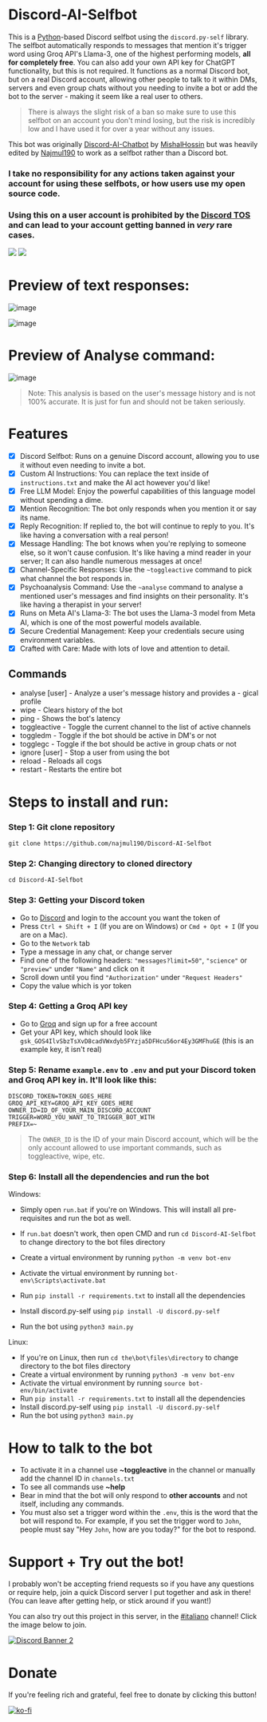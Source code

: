 # Discord-AI-Selfbot

This is a [Python](https://www.python.org)-based Discord selfbot using the `discord.py-self` library. The selfbot automatically responds to messages that mention it's trigger word using Groq API's Llama-3, one of the highest performing models, **all for completely free**. You can also add your own API key for ChatGPT functionality, but this is not required. It functions as a normal Discord bot, but on a real Discord account, allowing other people to talk to it within DMs, servers and even group chats without you needing to invite a bot or add the bot to the server - making it seem like a real user to others.

> There is always the slight risk of a ban so make sure to use this selfbot on an account you don't mind losing, but the risk is incredibly low and I have used it for over a year without any issues.

This bot was originally [Discord-AI-Chatbot](https://github.com/mishalhossin/Discord-AI-Chatbot) by [MishalHossin](https://github.com/mishalhossin/) but was heavily edited by [Najmul190](https://github.com/najmul190) to work as a selfbot rather than a Discord bot.

### <strong> I take no responsibility for any actions taken against your account for using these selfbots, or how users use my open source code.</strong>

### <strong>Using this on a user account is prohibited by the [Discord TOS](https://discord.com/terms) and can lead to your account getting banned in _very_ rare cases.</strong>

<p float="left">
  <img style="vertical-align: top;" src="https://discord.c99.nl/widget/theme-4/451627446941515817.png"/>
  <img src="https://lanyard.cnrad.dev/api/1025245410224263258?theme=dark&bg=171515&borderRadius=5px&animated=true&idleMessage=15%20year%20old%20solo%20dev" al/> 
</p>

# Preview of text responses:

![image](https://cdn.discordapp.com/attachments/1241152501336772709/1267566207247188079/image.png?ex=66a94086&is=66a7ef06&hm=11cac192c2a18be7c3154a6154e841c6adffb64ff577a3f78e961b3055f00b50&)

![image](https://cdn.discordapp.com/attachments/1241152501336772709/1267566298200543232/image.png?ex=66b4755b&is=66b323db&hm=4d22621aae21c8c55f27dd498119402128605cd0986940c8c6f1d2bf3caf548e&)

# Preview of Analyse command:

![image](https://cdn.discordapp.com/attachments/1241152501336772709/1267572436925284414/image.png?ex=66b47b13&is=66b32993&hm=a960cc4b4bad7e56178acaf3ed2e7c9b1a0effdae52a9bf1285a543d128e3175&)

> Note: This analysis is based on the user's message history and is not 100% accurate. It is just for fun and should not be taken seriously.

# Features

-   [x] Discord Selfbot: Runs on a genuine Discord account, allowing you to use it without even needing to invite a bot.
-   [x] Custom AI Instructions: You can replace the text inside of `instructions.txt` and make the AI act however you'd like!
-   [x] Free LLM Model: Enjoy the powerful capabilities of this language model without spending a dime.
-   [x] Mention Recognition: The bot only responds when you mention it or say its name.
-   [x] Reply Recognition: If replied to, the bot will continue to reply to you. It's like having a conversation with a real person!
-   [x] Message Handling: The bot knows when you're replying to someone else, so it won't cause confusion. It's like having a mind reader in your server; It can also handle numerous messages at once!
-   [x] Channel-Specific Responses: Use the `~toggleactive` command to pick what channel the bot responds in.
-   [x] Psychoanalysis Command: Use the `~analyse` command to analyse a mentioned user's messages and find insights on their personality. It's like having a therapist in your server!
-   [x] Runs on Meta AI's Llama-3: The bot uses the Llama-3 model from Meta AI, which is one of the most powerful models available.
-   [x] Secure Credential Management: Keep your credentials secure using environment variables.
-   [x] Crafted with Care: Made with lots of love and attention to detail.

## Commands

-   analyse [user] - Analyze a user's message history and provides a - gical profile
-   wipe - Clears history of the bot
-   ping - Shows the bot's latency
-   toggleactive - Toggle the current channel to the list of active channels
-   toggledm - Toggle if the bot should be active in DM's or not
-   togglegc - Toggle if the bot should be active in group chats or not
-   ignore [user] - Stop a user from using the bot
-   reload - Reloads all cogs
-   restart - Restarts the entire bot

# Steps to install and run:

### Step 1: Git clone repository

```
git clone https://github.com/najmul190/Discord-AI-Selfbot
```

### Step 2: Changing directory to cloned directory

```
cd Discord-AI-Selfbot
```

### Step 3: Getting your Discord token

-   Go to [Discord](https://canary.discord.com) and login to the account you want the token of
-   Press `Ctrl + Shift + I` (If you are on Windows) or `Cmd + Opt + I` (If you are on a Mac).
-   Go to the `Network` tab
-   Type a message in any chat, or change server
-   Find one of the following headers: `"messages?limit=50"`, `"science"` or `"preview"` under `"Name"` and click on it
-   Scroll down until you find `"Authorization"` under `"Request Headers"`
-   Copy the value which is yor token

### Step 4: Getting a Groq API key

-   Go to [Groq](https://console.groq.com/keys) and sign up for a free account
-   Get your API key, which should look like `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` (this is an example key, it isn't real)

### Step 5: Rename `example.env` to `.env` and put your Discord token and Groq API key in. It'll look like this:

```
DISCORD_TOKEN=TOKEN_GOES_HERE
GROQ_API_KEY=GROQ_API_KEY_GOES_HERE
OWNER_ID=ID_OF_YOUR_MAIN_DISCORD_ACCOUNT
TRIGGER=WORD_YOU_WANT_TO_TRIGGER_BOT_WITH
PREFIX=~
```

> The `OWNER_ID` is the ID of your main Discord account, which will be the only account allowed to use important commands, such as toggleactive, wipe, etc.

### Step 6: Install all the dependencies and run the bot

Windows:

-   Simply open `run.bat` if you're on Windows. This will install all pre-requisites and run the bot as well.

-   If `run.bat` doesn't work, then open CMD and run `cd Discord-AI-Selfbot` to change directory to the bot files directory
-   Create a virtual environment by running `python -m venv bot-env`
-   Activate the virtual environment by running `bot-env\Scripts\activate.bat`
-   Run `pip install -r requirements.txt` to install all the dependencies
-   Install discord.py-self using `pip install -U discord.py-self`
-   Run the bot using `python3 main.py`

Linux:

-   If you're on Linux, then run `cd the\bot\files\directory` to change directory to the bot files directory
-   Create a virtual environment by running `python3 -m venv bot-env`
-   Activate the virtual environment by running `source bot-env/bin/activate`
-   Run `pip install -r requirements.txt` to install all the dependencies
-   Install discord.py-self using `pip install -U discord.py-self`
-   Run the bot using `python3 main.py`

# How to talk to the bot

-   To activate it in a channel use **~toggleactive** in the channel or manually add the channel ID in `channels.txt`
-   To see all commands use **~help**
-   Bear in mind that the bot will only respond to **other accounts** and not itself, including any commands.
-   You must also set a trigger word within the `.env`, this is the word that the bot will respond to. For example, if you set the trigger word to `John`, people must say "Hey `John`, how are you today?" for the bot to respond.

# Support + Try out the bot!

I probably won't be accepting friend requests so if you have any questions or require help, join a quick Discord server I put together and ask in there! (You can leave after getting help, or stick around if you want!)

You can also try out this project in this server, in the [#italiano](https://discord.com/channels/1269313927150309491/1270821127001866311) channel! Click the image below to join.

[![Discord Banner 2](https://discord.com/api/guilds/1269313927150309491/widget.png?style=banner2)](https://discord.gg/yUWmzQBV4P)

# Donate

If you're feeling rich and grateful, feel free to donate by clicking this button!

[![ko-fi](https://ko-fi.com/img/githubbutton_sm.svg)](https://ko-fi.com/E1E1Q7XEZ)
